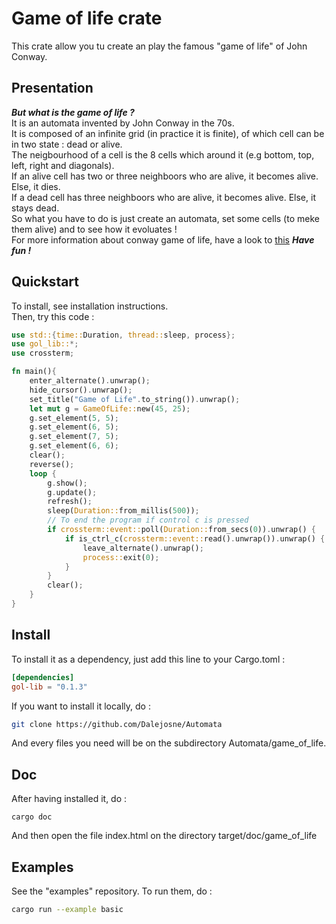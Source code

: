 # Game of life crate

This crate allow you tu create an play the famous "game of life" of John Conway.
## Presentation
***But what is the game of life ?***\
It is an automata invented by John Conway in the 70s.\
It is composed of an infinite grid (in practice it is finite), of which cell can be in two state : dead or alive.\
The neigbourhood of a cell is the 8 cells which around it (e.g bottom, top, left, right and diagonals).\
If an alive cell has two or three neighboors who are alive, it becomes alive. Else, it dies.\
If a dead cell has three neighboors who are alive, it becomes alive. Else, it stays dead.\
So what you have to do is just create an automata, set some cells (to meke them alive) and to see how it evoluates !\
For more information about conway game of life, have a look to [this](https://www.conwaylife.com)
***Have fun !***

## Quickstart

To install, see installation instructions.\
Then, try this code :
```rust
use std::{time::Duration, thread::sleep, process};
use gol_lib::*;
use crossterm;

fn main(){
	enter_alternate().unwrap();
	hide_cursor().unwrap();
	set_title("Game of Life".to_string()).unwrap();
	let mut g = GameOfLife::new(45, 25);
	g.set_element(5, 5);
	g.set_element(6, 5);
	g.set_element(7, 5);
	g.set_element(6, 6);
	clear();
	reverse();
	loop {
		g.show();
		g.update();
		refresh();
		sleep(Duration::from_millis(500));
		// To end the program if control c is pressed
		if crossterm::event::poll(Duration::from_secs(0)).unwrap() {
			if is_ctrl_c(crossterm::event::read().unwrap()).unwrap() {
				leave_alternate().unwrap();
				process::exit(0);
			}
		}
		clear();
	}
}
```

## Install
To install it as a dependency, just add this line to your Cargo.toml :
```toml
[dependencies]
gol-lib = "0.1.3"
```
If you want to install it locally, do :
```sh
git clone https://github.com/Dalejosne/Automata
```
And every files you need will be on the subdirectory Automata/game_of_life.

## Doc
After having installed it, do :
```
cargo doc
```
And then open the file index.html on the directory target/doc/game_of_life

## Examples

See the "examples" repository. To run them, do :
```sh
cargo run --example basic
```
